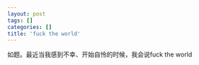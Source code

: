 ```yaml
---
layout: post
tags: []
categories: []
title: 'fuck the world'
---
```



如题。最近当我感到不幸、开始自怜的时候，我会说fuck the world

